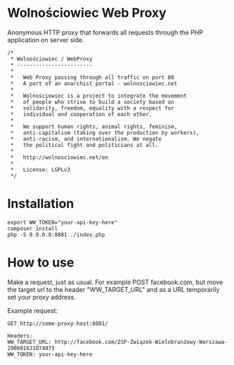 Wolnościowiec Web Proxy
=======================

Anonymous HTTP proxy that forwards all requests through the PHP application
on server side.

```
/*
 * Wolnościowiec / WebProxy
 * ------------------------
 *
 *   Web Proxy passing through all traffic on port 80
 *   A part of an anarchist portal - wolnosciowiec.net
 *
 *   Wolnościowiec is a project to integrate the movement
 *   of people who strive to build a society based on
 *   solidarity, freedom, equality with a respect for
 *   individual and cooperation of each other.
 *
 *   We support human rights, animal rights, feminism,
 *   anti-capitalism (taking over the production by workers),
 *   anti-racism, and internationalism. We negate
 *   the political fight and politicians at all.
 *
 *   http://wolnosciowiec.net/en
 *
 *   License: LGPLv3
 */
````

Installation
============

```
export WW_TOKEN="your-api-key-here"
composer install
php -S 0.0.0.0:8081 ./index.php
```

How to use
==========

Make a request, just as usual. For example POST facebook.com, but move the target url to the header "WW_TARGET_URL"
and as a URL temporarily set your proxy address.

Example request:

```
GET http://some-proxy-host:8081/

Headers:
WW_TARGET_URL: http://facebook.com/ZSP-Związek-Wielobranżowy-Warszawa-290681631074873
WW_TOKEN: your-api-key-here
```